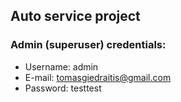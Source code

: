 ## Auto service project

### Admin (superuser) credentials:
* Username: admin
* E-mail: tomasgiedraitis@gmail.com
* Password: testtest
